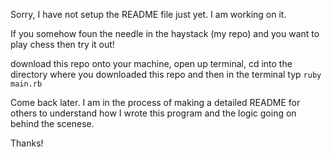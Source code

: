Sorry, I have not setup the README file just yet. I am working on it. 

If you somehow foun the needle in the haystack (my repo) and you want to play chess then try it out!

download this repo onto your machine, open up terminal, cd into the directory where you downloaded this repo and then in the terminal typ `ruby main.rb`

Come back later. I am in the process of making a detailed README for others to understand how I wrote this program and the logic going on behind the scenese. 

Thanks!